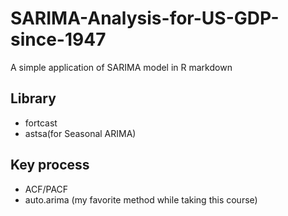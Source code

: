 # SARIMA-Analysis-for-US-GDP-since-1947

A simple application of SARIMA model in R markdown

## Library
- fortcast
- astsa(for Seasonal ARIMA)

## Key process
- ACF/PACF
- auto.arima (my favorite method while taking this course)
